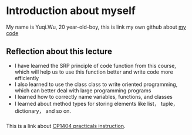 # Introduction about myself
My name is Yuqi.Wu, 20 year-old-boy, this is link my own github about [my code ](https://github.com/YuqiWu04/CP1404-practicals)


## Reflection about this lecture

* I have learned the SRP principle of code function from this course, which will help us to use this function better and write code more efficiently
* I also learned to use the class class to write oriented programming, which can better deal with large programming programs
* I learned how to correctly name variables, functions, and classes
* I learned about method types for storing elements like list， tuple， dictionary， and so on.

###
This is a link about [CP1404 practicals instruction](https://github.com/CP1404/Practicals/tree/master/prac_07).